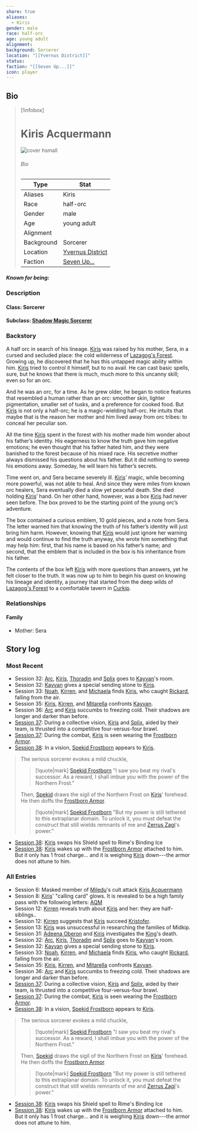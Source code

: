 ```yaml
---
share: true
aliases:
  - Kiris
gender: male
race: half-orc
age: young adult
alignment: 
background: Sorcerer
location: "[[Yvernus District]]"
status: 
faction: "[[Seven Up...]]"
icon: player
---
```

## Bio
> [!infobox]
> # Kiris Acquermann
> ![cover hsmall](../zzz_attachments/Kiris.png)
> ###### Bio
> | Type | Stat |
> | ---- | ---- |
> | Aliases | Kiris|
> | Race| half-orc |
> | Gender| male|
> | Age | young adult|
> | Alignment|| 
> | Background| Sorcerer|
> | Location|  [Yvernus District](../Locations/Areas/Yvernus%20District.md)|
> | Faction| [Seven Up...](../Factions/Seven%20Up....md)| 
##### Known for being: 
### Description
#### Class: Sorcerer
#### Subclass: [Shadow Magic Sorcerer](https://dnd5e.wikidot.com/sorcerer:shadow-magic)
### Backstory
A half orc in search of his lineage. [Kiris](Kiris%20Acquermann.md) was raised by his mother, Sera, in a cursed and secluded place: the cold wilderness of [Lazagog's Forest](../Locations/Areas/Lazagog's%20Forest.md). Growing up, he discovered that he has this untapped magic ability within him. [Kiris](Kiris%20Acquermann.md) tried to control it himself, but to no avail. He can cast basic spells, sure, but he knows that there is much, much more to this uncanny skill; even so for an orc.

And he was an orc, for a time. As he grew older, he began to notice features that resembled a human rather than an orc: smoother skin, lighter pigmentation, smaller set of tusks, and a preference for cooked food. But [Kiris](Kiris%20Acquermann.md) is not only a half-orc; he is a magic-wielding half-orc. He intuits that maybe that is the reason her mother and him lived away from orc tribes: to conceal her peculiar son.

All the time [Kiris](Kiris%20Acquermann.md) spent in the forest with his mother made him wonder about his father’s identity. His eagerness to know the truth gave him negative emotions; he even thought that his father hated him, and they were banished to the forest because of his mixed race. His secretive mother always dismissed his questions about his father. But it did nothing to sweep his emotions away. Someday, he will learn his father’s secrets.

Time went on, and Sera became severely ill. [Kiris](Kiris%20Acquermann.md)’ magic, while becoming more powerful, was not able to heal. And since they were miles from known orc healers, Sera eventually died a slow yet peaceful death. She died holding [Kiris](Kiris%20Acquermann.md)’ hand. On her other hand, however, was a box [Kiris](Kiris%20Acquermann.md) had never seen before. The box proved to be the starting point of the young orc’s adventure.

The box contained a curious emblem, 10 gold pieces, and a note from Sera. The letter warned him that knowing the truth of his father’s identity will just bring him harm. However, knowing that [Kiris](Kiris%20Acquermann.md) would just ignore her warning and would continue to find the truth anyway, she wrote him something that may help him: first, that his name is based on his father’s name; and second, that the emblem that is included in the box is his inheritance from his father.

The contents of the box left [Kiris](Kiris%20Acquermann.md) with more questions than answers, yet he felt closer to the truth. It was now up to him to begin his quest on knowing his lineage and identity, a journey that started from the deep wilds of [Lazagog's Forest](../Locations/Areas/Lazagog's%20Forest.md) to a comfortable tavern in [Curkip](../Locations/Settlements/Curkip.md).
### Relationships
#### Family
- Mother: Sera
## Story log
### Most Recent
- Session 32: [Arc](Arc.md), [Kiris](Kiris%20Acquermann.md), [Thoradin](Thoradin%20Goodman.md) and [Splix](Spraugh%20'Splix'%20Calix.md) goes to [Kayvan](Kayvan%20Acquermann.md)'s room.
- Session 32: [Kayvan](Kayvan%20Acquermann.md) gives a special sending stone to [Kiris](Kiris%20Acquermann.md).
- Session 33: [Noah](Noah%20Skie.md), [Kirren](Kirren%20Acquermann.md), and [Michaela](Michaela%20Randall.md) finds [Kiris](Kiris%20Acquermann.md), who caught [Rickard](Rickard%20Kyp.md), falling from the air.
- Session 35: [Kiris](Kiris%20Acquermann.md), [Kirren](Kirren%20Acquermann.md), and [Mitarella](Mitarella%20Randall.md) confronts [Kayvan](Kayvan%20Acquermann.md).
- Session 36: [Arc](Arc.md) and [Kiris](Kiris%20Acquermann.md) succumbs to freezing cold. Their shadows are longer and darker than before.
- [Session 37](../Session%20Log/Session%2037.md): During a collective vision, [Kiris](Kiris%20Acquermann.md) and [Splix](Spraugh%20'Splix'%20Calix.md), aided by their team, is thrusted into a competitive four-versus-four brawl.
- [Session 37](../Session%20Log/Session%2037.md): During the combat, [Kiris](Kiris%20Acquermann.md) is seen wearing the [Frostborn Armor](Frostborn%20Armor.md).
- [Session 38](../Session%20Log/Session%2038.md): In a vision, [Spekid Frostborn](Spekid%20Frostborn.md) appears to [Kiris](Kiris%20Acquermann.md).
> The serious sorcerer evokes a mild chuckle,
> >[!quote|mark] [Spekid Frostborn](Spekid%20Frostborn.md)
> "I saw you beat my rival's successor. As a reward, I shall imbue you with the power of the Northern Frost."
>
> Then, [Spekid](Spekid%20Frostborn.md) draws the sigil of the Northern Frost on [Kiris](Kiris%20Acquermann.md)' forehead. He then doffs the [Frostborn Armor](Frostborn%20Armor.md).
>
> >[!quote|mark] [Spekid Frostborn](Spekid%20Frostborn.md)
> "But my power is still tethered to this extraplanar domain. To unlock it, you must defeat the construct that still wields remnants of me and [Zerrus Zagi](Zerrus%20Zagi.md)'s power."
- [Session 38](../Session%20Log/Session%2038.md): [Kiris](Kiris%20Acquermann.md) swaps his Shield spell to Rime's Binding Ice
- [Session 38](../Session%20Log/Session%2038.md): [Kiris](Kiris%20Acquermann.md) wakes up with the [Frostborn Armor](Frostborn%20Armor.md) attached to him. But it only has 1 frost charge... and it is weighing [Kiris](Kiris%20Acquermann.md) down---the armor does not attune to him.

### All Entries
- Session 6: Masked member of [Miledu](Miledu.md)'s cult attack [Kiris Acquermann](Kiris%20Acquermann.md)
- Session 8: [Kiris](Kiris%20Acquermann.md)' "calling card" glows. It is revealed to be a high family pass with the following letters: [AQM](Acquermann%20Clan.md)
- Session 12: [Kirren](Kirren%20Acquermann.md) reveals truth about [Kiris](Kiris%20Acquermann.md) and her: they are half-siblings..
- Session 12: [Kirren](Kirren%20Acquermann.md) suggests that [Kiris](Kiris%20Acquermann.md) succeed [Kristofer](Kristofer%20Acquermann.md).
- Session 13: [Kiris](Kiris%20Acquermann.md) was unsuccessful in researching the families of Midkip.
- Session 31: [Adeena Oberon](Adeena%20Oberon.md) and [Kiris](Kiris%20Acquermann.md) investigates the [King](Riordan%20Kyp.md)'s death.
- Session 32: [Arc](Arc.md), [Kiris](Kiris%20Acquermann.md), [Thoradin](Thoradin%20Goodman.md) and [Splix](Spraugh%20'Splix'%20Calix.md) goes to [Kayvan](Kayvan%20Acquermann.md)'s room.
- Session 32: [Kayvan](Kayvan%20Acquermann.md) gives a special sending stone to [Kiris](Kiris%20Acquermann.md).
- Session 33: [Noah](Noah%20Skie.md), [Kirren](Kirren%20Acquermann.md), and [Michaela](Michaela%20Randall.md) finds [Kiris](Kiris%20Acquermann.md), who caught [Rickard](Rickard%20Kyp.md), falling from the air.
- Session 35: [Kiris](Kiris%20Acquermann.md), [Kirren](Kirren%20Acquermann.md), and [Mitarella](Mitarella%20Randall.md) confronts [Kayvan](Kayvan%20Acquermann.md).
- Session 36: [Arc](Arc.md) and [Kiris](Kiris%20Acquermann.md) succumbs to freezing cold. Their shadows are longer and darker than before.
- [Session 37](../Session%20Log/Session%2037.md): During a collective vision, [Kiris](Kiris%20Acquermann.md) and [Splix](Spraugh%20'Splix'%20Calix.md), aided by their team, is thrusted into a competitive four-versus-four brawl.
- [Session 37](../Session%20Log/Session%2037.md): During the combat, [Kiris](Kiris%20Acquermann.md) is seen wearing the [Frostborn Armor](Frostborn%20Armor.md).
- [Session 38](../Session%20Log/Session%2038.md): In a vision, [Spekid Frostborn](Spekid%20Frostborn.md) appears to [Kiris](Kiris%20Acquermann.md).
> The serious sorcerer evokes a mild chuckle,
> >[!quote|mark] [Spekid Frostborn](Spekid%20Frostborn.md)
> "I saw you beat my rival's successor. As a reward, I shall imbue you with the power of the Northern Frost."
>
> Then, [Spekid](Spekid%20Frostborn.md) draws the sigil of the Northern Frost on [Kiris](Kiris%20Acquermann.md)' forehead. He then doffs the [Frostborn Armor](Frostborn%20Armor.md).
>
> >[!quote|mark] [Spekid Frostborn](Spekid%20Frostborn.md)
> "But my power is still tethered to this extraplanar domain. To unlock it, you must defeat the construct that still wields remnants of me and [Zerrus Zagi](Zerrus%20Zagi.md)'s power."
- [Session 38](../Session%20Log/Session%2038.md): [Kiris](Kiris%20Acquermann.md) swaps his Shield spell to Rime's Binding Ice
- [Session 38](../Session%20Log/Session%2038.md): [Kiris](Kiris%20Acquermann.md) wakes up with the [Frostborn Armor](Frostborn%20Armor.md) attached to him. But it only has 1 frost charge... and it is weighing [Kiris](Kiris%20Acquermann.md) down---the armor does not attune to him.
